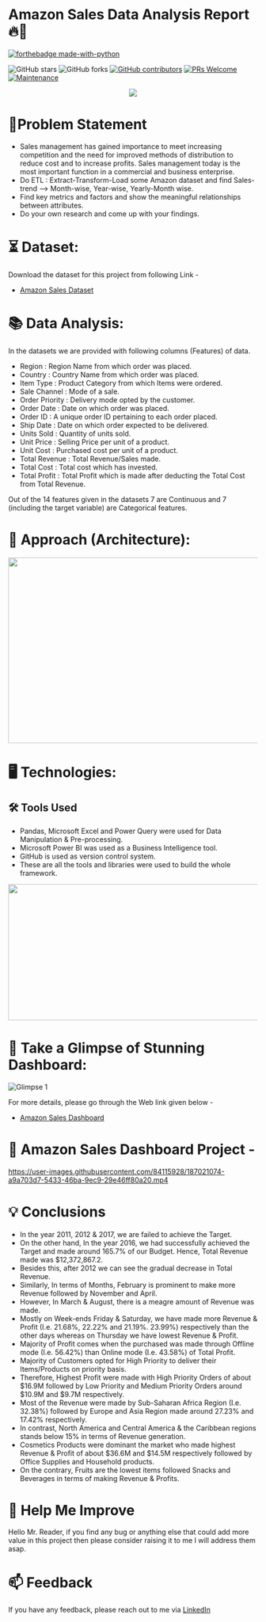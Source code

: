 
# Amazon Sales Data Analysis Report 🔥🍁

<p align="center">

  [![forthebadge made-with-python](https://user-images.githubusercontent.com/84115928/186936561-51e511bd-1992-4b2f-bf2b-f62338c17b82.svg)](https://powerbi.microsoft.com/en-au/)
  
  ![GitHub stars](https://img.shields.io/github/stars/Lokesh-Attarde/Amazon_Sales_Data_Analysis)
  ![GitHub forks](https://img.shields.io/github/forks/Lokesh-Attarde/Amazon_Sales_Data_Analysis)
  [![GitHub contributors](https://img.shields.io/github/contributors/Lokesh-Attarde/Amazon_Sales_Data_Analysis.svg)](https://GitHub.com/Lokesh-Attarde/Amazon_Sales_Data_Analysis/graphs/contributors/)
  [![PRs Welcome](https://img.shields.io/badge/PRs-welcome-brightgreen.svg?style=flat-square)](http://makeapullrequest.com)
  [![Maintenance](https://img.shields.io/badge/Maintained%3F-yes-green.svg)](https://GitHub.com/Naereen/StrapDown.js/graphs/commit-activity)
</p>  

<p align="center">
  <img src="https://user-images.githubusercontent.com/84115928/186946704-883b9440-0e02-496f-9558-c25bd6d7e688.png">
</p>

# 📝Problem Statement
- Sales management has gained importance to meet increasing competition and the need for improved methods of distribution to reduce cost and to increase profits. Sales management today is the most important function in a commercial and business enterprise.
- Do ETL : Extract-Transform-Load some Amazon dataset and find Sales-trend --> Month-wise, Year-wise, Yearly-Month wise.
- Find key metrics and factors and show the meaningful relationships between attributes.
- Do your own research and come up with your findings.

# ⏳ Dataset:
Download the dataset for this project from following Link -
* [Amazon Sales Dataset](https://github.com/Lokesh-Attarde/Amazon_Sales_Data_Analysis/blob/eaefdf6b21ee86105116243d92c1d8edd09fb2c6/Amazon%20Sales%20Records.csv)

# 📚 Data Analysis:
In the datasets we are provided with following columns (Features) of data.

* Region : Region Name from which order was placed.
* Country : Country Name from which order was placed.
* Item Type : Product Category from which Items were ordered.
* Sale Channel : Mode of a sale.
* Order Priority : Delivery mode opted by the customer.
* Order Date : Date on which order was placed.
* Order ID : A unique order ID pertaining to each order placed.
* Ship Date : Date on which order expected to be delivered.
* Units Sold : Quantity of units sold.
* Unit Price : Selling Price per unit of a product.
* Unit Cost : Purchased cost per unit of a product.
* Total Revenue : Total Revenue/Sales made.
* Total Cost : Total cost which has invested.
* Total Profit : Total Profit which is made after deducting the Total Cost from Total Revenue.

Out of the 14 features given in the datasets 7 are Continuous and 7 (including the target variable) are Categorical features.

# 🎉 Approach (Architecture):
<p align="center">
  <img width="650" height="375" src="https://user-images.githubusercontent.com/84115928/186950659-5e8b6b9f-0fc3-48c6-be1b-f06ca1b0f64b.png">
</p>

# 🖥️ Technologies:
## 🛠️ Tools Used
*	Pandas, Microsoft Excel and Power Query were used for Data Manipulation & Pre-processing.
*	Microsoft Power BI was used as a Business Intelligence tool.
*	GitHub is used as version control system.
*	These are all the tools and libraries were used to build the whole framework.

<p align="center">
  <img width="550" height="275" src="https://user-images.githubusercontent.com/84115928/186951729-445da393-fd0d-4e6a-993d-d9f17458d567.png">
</p>

# 🌱 Take a Glimpse of Stunning Dashboard:
![Glimpse 1](https://user-images.githubusercontent.com/84115928/186958120-1dba632d-3001-48f3-8597-bcb20fe1232f.gif)

For more details, please go through the Web link given below -
* [Amazon Sales Dashboard](https://app.powerbi.com/view?r=eyJrIjoiODQ4OTc0ZjYtZWQwYy00ZmM2LWFjMzktOWZkM2VmYWVmZmNmIiwidCI6IjYzYzJjYWI2LWVmOTEtNDk3My05ZTUyLTQ1NDM1MTY5ZTk1MSIsImMiOjEwfQ%3D%3D&pageName=ReportSection72b50b9da91d20058b85)

# 🎯 Amazon Sales Dashboard Project -
https://user-images.githubusercontent.com/84115928/187021074-a9a703d7-5433-46ba-9ec9-29e46ff80a20.mp4

# 💡 Conclusions
- In the year 2011, 2012 & 2017, we are failed to achieve the Target.
- On the other hand, In the year 2016, we had successfully achieved the Target and made around 165.7% of our Budget. Hence, Total Revenue made was $12,372,867.2.
- Besides this, after 2012 we can see the gradual decrease in Total Revenue.
- Similarly, In terms of Months, February is prominent to make more Revenue followed by November and April.
- However, In March & August, there is a meagre amount of Revenue was made.
- Mostly on Week-ends Friday & Saturday, we have made more Revenue & Profit (I.e. 21.68%, 22.22% and 21.19%. 23.99%) respectively than the other days whereas on Thursday we have lowest Revenue & Profit.
- Majority of Profit comes when the purchased was made through Offline mode (I.e. 56.42%) than Online mode (I.e. 43.58%) of Total Profit. 
- Majority of Customers opted for High Priority to deliver their Items/Products on priority basis.
- Therefore, Highest Profit were made with High Priority Orders of about $16.9M followed by Low Priority and Medium Priority Orders around $10.9M and $9.7M respectively.
- Most of the Revenue were made by Sub-Saharan Africa Region (I.e. 32.38%) followed by Europe and Asia Region made around 27.23% and 17.42% respectively.
- In contrast, North America and Central America & the Caribbean regions stands below 15% in terms of Revenue generation.
- Cosmetics Products were dominant the market who made highest Revenue & Profit of about $36.6M and $14.5M respectively followed by Office Supplies and Household products. 
- On the contrary, Fruits are the lowest items followed Snacks and Beverages in terms of making Revenue & Profits.

# 🎉 Help Me Improve
Hello Mr. Reader, if you find any bug or anything else that could add more value in this project then please consider raising it to me I will address them asap.
  
# 📫 Feedback
If you have any feedback, please reach out to me via [LinkedIn](https://www.linkedin.com/in/lokesh-attarde-145086141/)
